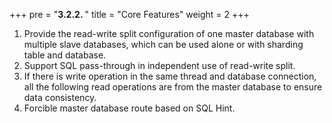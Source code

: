 +++
pre = "<b>3.2.2. </b>"
title = "Core Features"
weight = 2
+++

1. Provide the read-write split configuration of one master database with multiple slave databases, which can be used alone or with sharding table and database.
1. Support SQL pass-through in independent use of read-write split.
1. If there is write operation in the same thread and database connection, all the following read operations are from the master database to ensure data consistency.
1. Forcible master database route based on SQL Hint.
